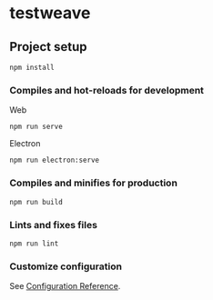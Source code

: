 # testweave

## Project setup
```
npm install
```

### Compiles and hot-reloads for development

Web

```
npm run serve
```

Electron

```
npm run electron:serve
```

### Compiles and minifies for production
```
npm run build
```

### Lints and fixes files
```
npm run lint
```

### Customize configuration
See [Configuration Reference](https://cli.vuejs.org/config/).
